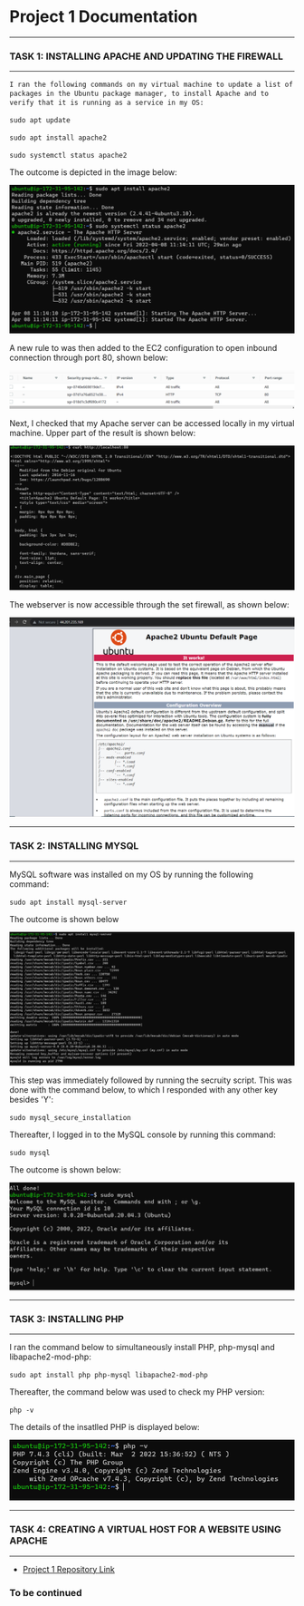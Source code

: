 # Project 1 Documentation

___
 ### **TASK 1: INSTALLING APACHE AND UPDATING THE FIREWALL**
    
 ___
    I ran the following commands on my virtual machine to update a list of packages in the Ubuntu package manager, to install Apache and to verify that it is running as a service in my OS:


`sudo apt update`

`sudo apt install apache2`

`sudo systemctl status apache2`

The outcome is depicted in the image below:

![Apache Status](./images/apache_status.PNG 'Apache Status')


A new rule to was then added to the EC2 configuration to open inbound connection through port 80, shown below:

![Inbound Connection Permitted](./images/new_http_rule.PNG 'Inbound Connection Permitted')


Next, I checked that my Apache server can be accessed locally in my virtual machine. Upper part of the result is shown below:

![Apache Server in Ubuntu](./images/apache_in_ubuntu.PNG "Apache Server in Ubuntu")


The webserver is now accessible through the set firewall, as shown below:

![Accessible Web Server](./images/accessible_apache.PNG "Accessible Web Server")


___
 ### **TASK 2: INSTALLING MYSQL**
___


MySQL software was installed on my OS by running the following command:

`sudo apt install mysql-server`

The outcome is shown below

![MySQL Installation](./images/mysql_install.PNG 'MySQL Installation')

This step was immediately followed by running the secruity script. This was done with the command below, to which I responded with any other key besides 'Y':

`sudo mysql_secure_installation`

Thereafter, I logged in to the MySQL console by running this command:

`sudo mysql`

The outcome is shown below:

![MySQL Console](./images/mysql_console.PNG 'MySQL Console')

___
### **TASK 3: INSTALLING PHP**
___

I ran the command below to simultaneously install PHP, php-mysql and libapache2-mod-php:

`sudo apt install php php-mysql libapache2-mod-php`

Thereafter, the command below was used to check my PHP version:

`php -v`

The details of the insatlled PHP is displayed below:

![PHP Version Installed](./images/php_version.PNG 'PHP Version Installed')



___
### **TASK 4: CREATING A VIRTUAL HOST FOR A WEBSITE USING APACHE**
___





-   [Project 1 Repository Link](https://github.com/sileola/Project-1)




### To be continued